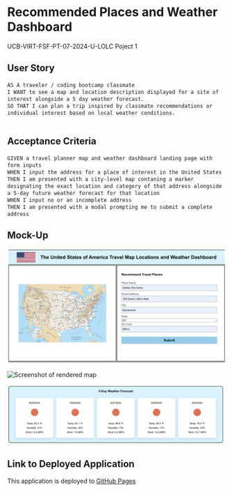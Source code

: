 # Recommended Places and Weather Dashboard
UCB-VIRT-FSF-PT-07-2024-U-LOLC Poject 1

## User Story

```
AS A traveler / coding bootcamp classmate 
I WANT to see a map and location description displayed for a site of interest alongside a 5 day weather forecast. 
SO THAT I can plan a trip inspired by classmate recommendations or individual interest based on local weather conditions.  
 

```

## Acceptance Criteria 

```
GIVEN a travel planner map and weather dashboard landing page with form inputs
WHEN I input the address for a place of interest in the United States
THEN I am presented with a city-level map contaning a marker designating the exact location and category of that address alongside a 5-day future weather forecast for that location
WHEN I input no or an incomplete address 
THEN I am presented with a modal prompting me to submit a complete address

```

## Mock-Up
![Screenshot of landing page](./assets/images/landing-page-form.png)

![Screenshot of rendered map](./assets/images/rendered-map.png)

![Screenshot of rendered weather forecast](./assets/images/rendered-weather-forecast.png)

## Link to Deployed Application
This application is deployed to [GitHub Pages](https://dawsofd.github.io/project1-group5)